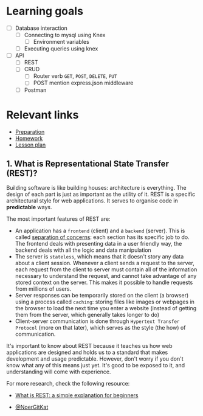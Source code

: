 # Learning goals

- [ ] Database interaction
  - [ ] Connecting to mysql using Knex
    - [ ] Environment variables
  - [ ] Executing queries using knex
- [ ] API
  - [ ] REST
  - [ ] CRUD
    - [ ] Router verb `GET`, `POST`, `DELETE`, `PUT`
    - [ ] POST mention express.json middleware
  - [ ] Postman

# Relevant links

- [Preparation](preparation.md)
- [Homework](homework/readme.md)
- [Lesson plan](lesson-plan.md)

## 1. What is Representational State Transfer (REST)?

Building software is like building houses: architecture is everything. The design of each part is just as important as the utility of it. REST is a specific architectural style for web applications. It serves to organise code in **predictable** ways.

The most important features of REST are:

- An application has a `frontend` (client) and a `backend` (server). This is called [separation of concerns](https://medium.com/machine-words/separation-of-concerns-1d735b703a60): each section has its specific job to do. The frontend deals with presenting data in a user friendly way, the backend deals with all the logic and data manipulation
- The server is `stateless`, which means that it doesn't story any data about a client session. Whenever a client sends a request to the server, each request from the client to server must contain all of the information necessary to understand the request, and cannot take advantage of any stored context on the server. This makes it possible to handle requests from millions of users.
- Server responses can be temporarily stored on the client (a browser) using a process called `caching`: storing files like images or webpages in the browser to load the next time you enter a website (instead of getting them from the server, which generally takes longer to do)
- Client-server communication is done through `Hypertext Transfer Protocol` (more on that later), which serves as the style (the how) of communication.

It's important to know about REST because it teaches us how web applications are designed and holds us to a standard that makes development and usage predictable. However, don't worry if you don't know what any of this means just yet. It's good to be exposed to it, and understanding will come with experience.

For more research, check the following resource:

- [What is REST: a simple explanation for beginners](https://medium.com/extend/what-is-rest-a-simple-explanation-for-beginners-part-1-introduction-b4a072f8740f)

- [@NoerGitKat](https://www.github.com/NoerGitKat)
